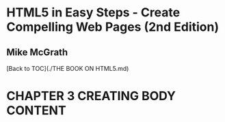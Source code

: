 # **HTML5 in Easy Steps - Create Compelling Web Pages (2nd Edition)**
## Mike McGrath

[Back to TOC](./THE BOOK ON HTML5.md)

# CHAPTER 3 CREATING BODY CONTENT

